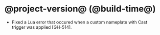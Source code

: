 # @project-version@ (@build-time@)

* Fixed a Lua error that occured when a custom nameplate with Cast trigger was applied [GH-514].
